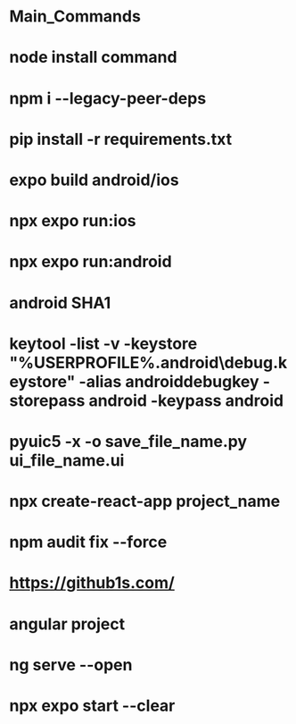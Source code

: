 # Main_Commands


# node install command
# npm i --legacy-peer-deps

# pip install -r requirements.txt

# expo build android/ios
# npx expo run:ios
# npx expo run:android
# android SHA1
# keytool -list -v -keystore "%USERPROFILE%\.android\debug.keystore" -alias androiddebugkey -storepass android -keypass android
# pyuic5 -x -o save_file_name.py ui_file_name.ui
# npx create-react-app project_name
# npm audit fix --force
# https://github1s.com/
# angular project
# ng serve --open
# npx expo start --clear
